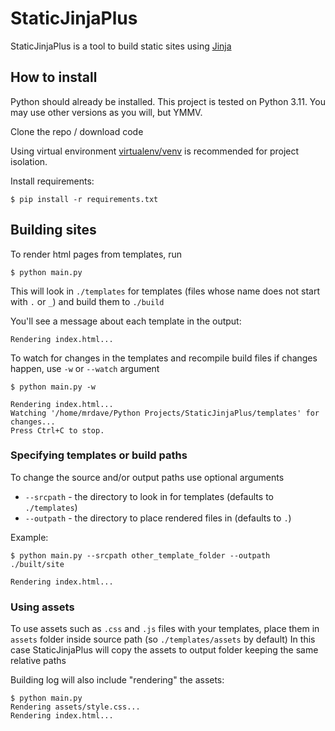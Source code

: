 # StaticJinjaPlus

StaticJinjaPlus is a tool to build static sites using [Jinja](https://jinja.palletsprojects.com/)

## How to install

Python should already be installed. This project is tested on Python 3.11. You may use other versions as you will, but YMMV.

Clone the repo / download code

Using virtual environment [virtualenv/venv](https://docs.python.org/3/library/venv.html) is recommended for project isolation.

Install requirements:
```commandline
$ pip install -r requirements.txt
```

## Building sites

To render html pages from templates, run
```commandline
$ python main.py
```
This will look in `./templates` for templates (files whose name does not start with `.` or `_`) and build them to `./build`

You'll see a message about each template in the output:
```commandline
Rendering index.html...
```

To watch for changes in the templates and recompile build files if changes happen, use `-w` or `--watch` argument
```commandline
$ python main.py -w

Rendering index.html...
Watching '/home/mrdave/Python Projects/StaticJinjaPlus/templates' for changes...
Press Ctrl+C to stop.
```

### Specifying templates or build paths

To change the source and/or output paths use optional arguments  
- `--srcpath` - the directory to look in for templates (defaults to `./templates`)  
- `--outpath` - the directory to place rendered files in (defaults to `.`)

Example:
```commandline
$ python main.py --srcpath other_template_folder --outpath ./built/site

Rendering index.html...
```

### Using assets

To use assets such as `.css` and `.js` files with your templates, place them in `assets` folder inside source path (so `./templates/assets` by default)
In this case StaticJinjaPlus will copy the assets to output folder keeping the same relative paths

Building log will also include "rendering" the assets:

```commandline
$ python main.py
Rendering assets/style.css...
Rendering index.html...
```